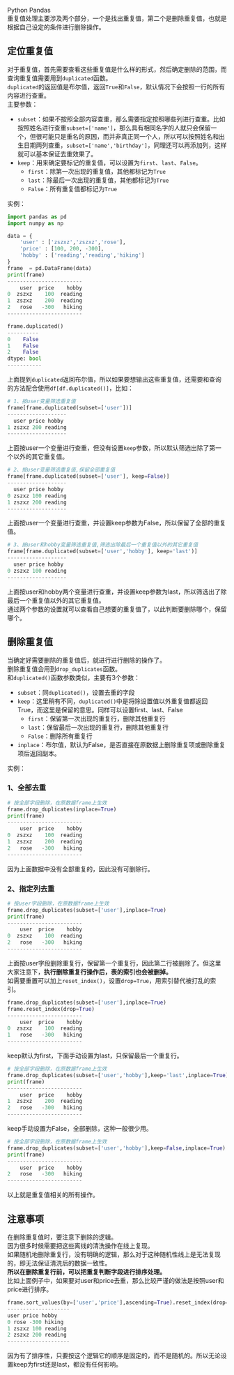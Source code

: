 Python Pandas<br />重复值处理主要涉及两个部分，一个是找出重复值，第二个是删除重复值，也就是根据自己设定的条件进行删除操作。
<a name="VYBtb"></a>
## 定位重复值
对于重复值，首先需要查看这些重复值是什么样的形式，然后确定删除的范围，而查询重复值需要用到`duplicated`函数。<br />`duplicated`的返回值是布尔值，返回`True`和`False`，默认情况下会按照一行的所有内容进行查重。<br />主要参数：

- `subset`：如果不按照全部内容查重，那么需要指定按照哪些列进行查重。比如按照姓名进行查重`subset=['name']`，那么具有相同名字的人就只会保留一个，但很可能只是重名的原因，而并非真正同一个人，所以可以按照姓名和出生日期两列查重，`subset=['name','birthday']`，同理还可以再添加列，这样就可以基本保证去重效果了。
- `keep`：用来确定要标记的重复值，可以设置为`first`、`last`、`False`。
   - `first`：除第一次出现的重复值，其他都标记为`True`
   - `last`：除最后一次出现的重复值，其他都标记为`True`
   - `False`：所有重复值都标记为`True`

实例：
```python
import pandas as pd
import numpy as np

data = {
    'user' : ['zszxz','zszxz','rose'],
    'price' : [100, 200, -300],
    'hobby' : ['reading','reading','hiking']
}
frame  = pd.DataFrame(data)
print(frame)
------------------------
    user  price    hobby
0  zszxz    100  reading
1  zszxz    200  reading
2   rose   -300   hiking
------------------------

frame.duplicated()
----------
0    False
1    False
2    False
dtype: bool
-----------
```
上面提到`duplicated`返回布尔值，所以如果要想输出这些重复值，还需要和查询的方法配合使用`df[df.duplicated()]`，比如：
```python
# 1、按user变量筛选重复值
frame[frame.duplicated(subset=['user'])]
-------------------
  user price hobby
1 zszxz 200 reading
-------------------
```
上面按user一个变量进行查重，但没有设置`keep`参数，所以默认筛选出除了第一个以外的其它重复值。
```python
# 2、按user变量筛选重复值,保留全部重复值
frame[frame.duplicated(subset=['user'], keep=False)]
-------------------
  user price hobby
0 zszxz 100 reading
1 zszxz 200 reading
-------------------
```
上面按user一个变量进行查重，并设置keep参数为False，所以保留了全部的重复值。
```python
# 3、按user和hobby变量筛选重复值,筛选出除最后一个重复值以外的其它重复值
frame[frame.duplicated(subset=['user','hobby'], keep='last')]
-------------------
  user price hobby
0 zszxz 100 reading
-------------------
```
上面按user和hobby两个变量进行查重，并设置keep参数为last，所以筛选出了除最后一个重复值以外的其它重复值。<br />通过两个参数的设置就可以查看自己想要的重复值了，以此判断要删除哪个，保留哪个。
<a name="R6l3U"></a>
## 删除重复值
当确定好需要删除的重复值后，就进行进行删除的操作了。<br />删除重复值会用到`drop_duplicates`函数。<br />和`duplicated()`函数参数类似，主要有3个参数：

- `subset`：同`duplicated()`，设置去重的字段
- `keep`：这里稍有不同，`duplicated()`中是将除设置值以外重复值都返回True，而这里是保留的意思。同样可以设置first、last、False
   - `first`：保留第一次出现的重复行，删除其他重复行
   - `last`：保留最后一次出现的重复行，删除其他重复行
   - `False`：删除所有重复行
- `inplace`：布尔值，默认为False，是否直接在原数据上删除重复项或删除重复项后返回副本。

实例：
<a name="GCXVU"></a>
### 1、全部去重
```python
# 按全部字段删除，在原数据frame上生效
frame.drop_duplicates(inplace=True)
print(frame)
------------------------
    user  price    hobby
0  zszxz    100  reading
1  zszxz    200  reading
2   rose   -300   hiking
------------------------
```
因为上面数据中没有全部重复的，因此没有可删除行。
<a name="OyTn5"></a>
### 2、指定列去重
```python
# 按user字段删除，在原数据frame上生效
frame.drop_duplicates(subset=['user'],inplace=True)
print(frame)
------------------------
    user  price    hobby
0  zszxz    100  reading
2   rose   -300   hiking
------------------------
```
上面按user字段删除重复行，保留第一个重复行，因此第二行被删除了。但这里大家注意下，**执行删除重复行操作后，表的索引也会被删掉。**<br />如需要重置可以加上`reset_index()`，设置`drop=True`，用索引替代被打乱的索引。
```python
frame.drop_duplicates(subset=['user'],inplace=True)
frame.reset_index(drop=True)
------------------------
    user  price    hobby
0  zszxz    100  reading
1   rose   -300   hiking
------------------------
```
keep默认为first，下面手动设置为last，只保留最后一个重复行。
```python
# 按全部字段删除，在原数据frame上生效
frame.drop_duplicates(subset=['user','hobby'],keep='last',inplace=True)
print(frame)
------------------------
    user  price    hobby
1  zszxz    200  reading
2   rose   -300   hiking
------------------------
```
keep手动设置为False，全部删除，这种一般很少用。
```python
# 按全部字段删除，在原数据frame上生效
frame.drop_duplicates(subset=['user','hobby'],keep=False,inplace=True)
print(frame)
------------------------
    user  price    hobby
2   rose   -300   hiking
------------------------
```
以上就是重复值相关的所有操作。
<a name="HNIw4"></a>
## 注意事项
在删除重复值时，要注意下删除的逻辑。<br />因为很多时候需要把这些离线的清洗操作在线上复现。<br />如果随机地删除重复行，没有明确的逻辑，那么对于这种随机性线上是无法复现的，即无法保证清洗后的数据一致性。<br />**所以在删除重复行前，可以把重复判断字段进行排序处理。**<br />比如上面例子中，如果要对user和price去重，那么比较严谨的做法是按照user和price进行排序。
```python
frame.sort_values(by=['user','price'],ascending=True).reset_index(drop=True)
--------------------
user price hobby
0 rose -300 hiking
1 zszxz 100 reading
2 zszxz 200 reading
--------------------
```
因为有了排序性，只要按这个逻辑它的顺序是固定的，而不是随机的。所以无论设置keep为first还是last，都没有任何影响。
